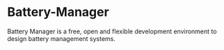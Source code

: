 # Battery-Manager
Battery Manager is a free, open and flexible development environment to design battery management systems.
